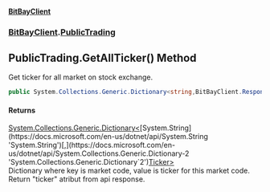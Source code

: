 #### [BitBayClient](./index.md 'index')
### [BitBayClient](./BitBayClient.md 'BitBayClient').[PublicTrading](./BitBayClient-PublicTrading.md 'BitBayClient.PublicTrading')
## PublicTrading.GetAllTicker() Method
Get ticker for all market on stock exchange.  
```csharp
public System.Collections.Generic.Dictionary<string,BitBayClient.ResponseModel.Ticker> GetAllTicker();
```
#### Returns
[System.Collections.Generic.Dictionary&lt;](https://docs.microsoft.com/en-us/dotnet/api/System.Collections.Generic.Dictionary-2 'System.Collections.Generic.Dictionary`2')[System.String](https://docs.microsoft.com/en-us/dotnet/api/System.String 'System.String')[,](https://docs.microsoft.com/en-us/dotnet/api/System.Collections.Generic.Dictionary-2 'System.Collections.Generic.Dictionary`2')[Ticker](./BitBayClient-ResponseModel-Ticker.md 'BitBayClient.ResponseModel.Ticker')[&gt;](https://docs.microsoft.com/en-us/dotnet/api/System.Collections.Generic.Dictionary-2 'System.Collections.Generic.Dictionary`2')  
Dictionary where key is market code, value is ticker for this market code. Return "ticker" atribut from api response.  

